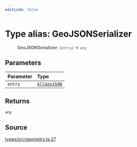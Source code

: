 ```yaml
---
editLink: false
---
```


# Type alias: GeoJSONSerializer

> **GeoJSONSerializer**: (`entry`) => `any`

## Parameters

| Parameter | Type                                     |
| :-------- | :--------------------------------------- |
| `entry`   | [`AllGeoJSON`](type-alias.AllGeoJSON.md) |

## Returns

`any`

## Source

[types/src/geometry.ts:27](https://github.com/directus/directus/blob/7789a6c53/packages/types/src/geometry.ts#L27)
